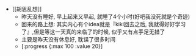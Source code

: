 - [[胡思乱想]]
	- 昨天没有睡好, 早上起来又早起, 就睡了4个小时(好吧我没死就是个奇迹)
	- 回来的路上想: 其实内心有个idea就是『kiki回去之后, 我就得好好学习了』,但是等这一天真的来临了的时候, 似乎又有点手足无措了
	- 主要是昨天没有休息好, 耽误了很多时间
	- [:progress {:max 100 :value 20}]